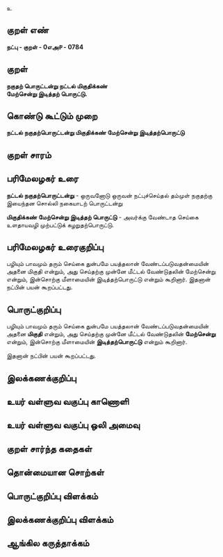 உ

## குறள் எண் 

**நட்பு - குறள் - 0எஅ௪ - 0784**

## குறள் 

**நகுதற் பொருட்டன்று நட்டல் மிகுதிக்கண்  
மேற்சென்று இடித்தற் பொருட்டு.**

## கொண்டு கூட்டும் முறை

**நட்டல் நகுதற்பொருட்டன்று மிகுதிக்கண் மேற்சென்று இடித்தற்பொருட்டு** 

## குறள் சாரம் 


## பரிமேலழகர் உரை

**நட்டல் நகுதற்பொருட்டன்று** - ஒருவனோடு ஒருவன் நட்புச்செய்தல் தம்முள் நகுதற்கு இயைந்தன சொல்லி நகையாடற் பொருட்டன்று 

**மிகுதிக்கண் மேற்சென்று இடித்தற் பொருட்டு** - அவர்க்கு வேண்டாத செய்கை உளதாயவழி முற்பட்டுக் கழறுதற்பொருட்டு. 

## பரிமேலழகர் உரைகுறிப்பு   

பழியும் பாவமும் தரும் செய்கை துன்பமே பயத்தலான் வேண்டப்படுவதன்மையின் அதனை மிகுதி என்றும், அது செய்தற்கு முன்னே மீட்டல் வேண்டுதலின் மேற்சென்று என்றும், இன்சொற்கு மீளாமையின் இடித்தற்பொருட்டு என்றும் கூறினார். இதனான் நட்பின் பயன் கூறப்பட்டது.

## பொருட்குறிப்பு 

பழியும் பாவமும் தரும் செய்கை துன்பமே பயத்தலான் வேண்டப்படுவதன்மையின் அதனை **மிகுதி** என்றும், அது செய்தற்கு முன்னே மீட்டல் வேண்டுதலின் **மேற்சென்று** என்றும், இன்சொற்கு மீளாமையின் **இடித்தற்பொருட்டு** என்றும் கூறினார். 

இதனான் நட்பின் பயன் கூறப்பட்டது.

## இலக்கணக்குறிப்பு  


## உயர் வள்ளுவ வகுப்பு காணொளி


## உயர் வள்ளுவ வகுப்பு ஒலி அமைவு 

 
## குறள் சார்ந்த கதைகள் 


## தொன்மையான சொற்கள்


## பொருட்குறிப்பு விளக்கம்


## இலக்கணக்குறிப்பு விளக்கம்


## ஆங்கில கருத்தாக்கம் 


